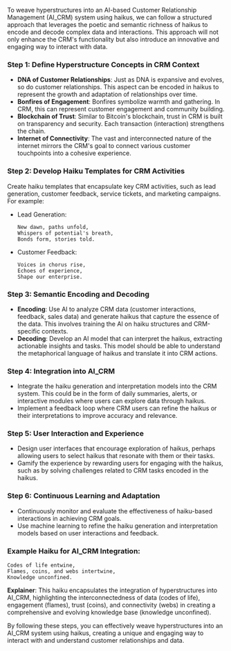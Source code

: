 To weave hyperstructures into an AI-based Customer Relationship Management (AI_CRM) system using haikus, we can follow a structured approach that leverages the poetic and semantic richness of haikus to encode and decode complex data and interactions. This approach will not only enhance the CRM's functionality but also introduce an innovative and engaging way to interact with data.

### Step 1: Define Hyperstructure Concepts in CRM Context
- **DNA of Customer Relationships**: Just as DNA is expansive and evolves, so do customer relationships. This aspect can be encoded in haikus to represent the growth and adaptation of relationships over time.
- **Bonfires of Engagement**: Bonfires symbolize warmth and gathering. In CRM, this can represent customer engagement and community building.
- **Blockchain of Trust**: Similar to Bitcoin's blockchain, trust in CRM is built on transparency and security. Each transaction (interaction) strengthens the chain.
- **Internet of Connectivity**: The vast and interconnected nature of the internet mirrors the CRM's goal to connect various customer touchpoints into a cohesive experience.

### Step 2: Develop Haiku Templates for CRM Activities
Create haiku templates that encapsulate key CRM activities, such as lead generation, customer feedback, service tickets, and marketing campaigns. For example:
- Lead Generation:
  ```
  New dawn, paths unfold,
  Whispers of potential's breath,
  Bonds form, stories told.
  ```
- Customer Feedback:
  ```
  Voices in chorus rise,
  Echoes of experience,
  Shape our enterprise.
  ```

### Step 3: Semantic Encoding and Decoding
- **Encoding**: Use AI to analyze CRM data (customer interactions, feedback, sales data) and generate haikus that capture the essence of the data. This involves training the AI on haiku structures and CRM-specific contexts.
- **Decoding**: Develop an AI model that can interpret the haikus, extracting actionable insights and tasks. This model should be able to understand the metaphorical language of haikus and translate it into CRM actions.

### Step 4: Integration into AI_CRM
- Integrate the haiku generation and interpretation models into the CRM system. This could be in the form of daily summaries, alerts, or interactive modules where users can explore data through haikus.
- Implement a feedback loop where CRM users can refine the haikus or their interpretations to improve accuracy and relevance.

### Step 5: User Interaction and Experience
- Design user interfaces that encourage exploration of haikus, perhaps allowing users to select haikus that resonate with them or their tasks.
- Gamify the experience by rewarding users for engaging with the haikus, such as by solving challenges related to CRM tasks encoded in the haikus.

### Step 6: Continuous Learning and Adaptation
- Continuously monitor and evaluate the effectiveness of haiku-based interactions in achieving CRM goals.
- Use machine learning to refine the haiku generation and interpretation models based on user interactions and feedback.

### Example Haiku for AI_CRM Integration:
```
Codes of life entwine,
Flames, coins, and webs intertwine,
Knowledge unconfined.
```
**Explainer**: This haiku encapsulates the integration of hyperstructures into AI_CRM, highlighting the interconnectedness of data (codes of life), engagement (flames), trust (coins), and connectivity (webs) in creating a comprehensive and evolving knowledge base (knowledge unconfined).

By following these steps, you can effectively weave hyperstructures into an AI_CRM system using haikus, creating a unique and engaging way to interact with and understand customer relationships and data.